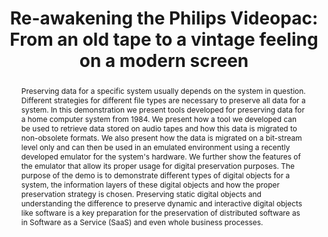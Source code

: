 ---
abstract: Preserving data for a specific system usually depends on the system in question.
  Different strategies for different file types are necessary to preserve all data
  for a system. In this demonstration we present tools developed for preserving data
  for a home computer system from 1984. We present how a tool we developed can be
  used to retrieve data stored on audio tapes and how this data is migrated to non-obsolete
  formats. We also present how the data is migrated on a bit-stream level only and
  can then be used in an emulated environment using a recently developed emulator
  for the system's hardware. We further show the features of the emulator that allow
  its proper usage for digital preservation purposes. The purpose of the demo is to
  demonstrate different types of digital objects for a system, the information layers
  of these digital objects and how the proper preservation strategy is chosen. Preserving
  static digital objects and understanding the difference to preserve dynamic and
  interactive digital objects like software is a key preparation for the preservation
  of distributed software as in Software as a Service (SaaS) and even whole business
  processes.
creators:
- Mark Guttenbrunner
- Andreas Rauber
date: null
document_url: https://services.phaidra.univie.ac.at/api/object/o:294261/download
grand_parent: iPRES
institutions: []
keywords:
- singapore
landing_page_url: https://phaidra.univie.ac.at/o:294261
language: eng
layout: publication
license: CC BY-SA 3.0 AT
notes_url: null
parent: iPRES 2011
publication_type: paper
size: 1738302
slides_url: null
source_name: iPRES
stream_url: null
title: 'Re-awakening the Philips Videopac: From an old tape to a vintage feeling on
  a modern screen'
year: 2011
---